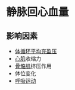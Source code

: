 # 静脉回心血量

## 影响因素

- [体循环平均充盈压](体循环平均充盈压.md)
- [心肌](心肌.md)收缩力
- [骨骼肌](骨骼肌.md)挤压作用
- 体位变化
- [呼吸运动](呼吸运动.md)
